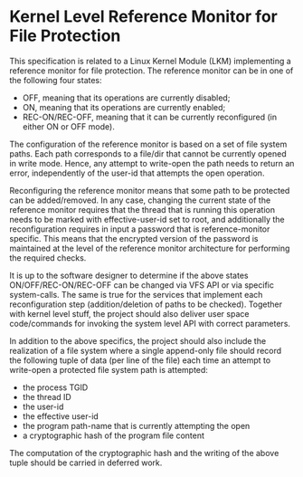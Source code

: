 # Kernel Level Reference Monitor for File Protection

This specification is related to a Linux Kernel Module (LKM) implementing a
reference monitor for file protection.
The reference monitor can be in one of the following four states:

- OFF, meaning that its operations are currently disabled;
- ON, meaning that its operations are currently enabled;
- REC-ON/REC-OFF, meaning that it can be currently reconfigured
  (in either ON or OFF mode).

The configuration of the reference monitor is based on a set of file
system paths.
Each path corresponds to a file/dir that cannot be currently opened in
write mode.
Hence, any attempt to write-open the path needs to return an error,
independently of the user-id that attempts the open operation.

Reconfiguring the reference monitor means that some path to be protected
can be added/removed.
In any case, changing the current state of the reference monitor requires that
the thread that is running this operation needs to be marked with
effective-user-id set to root,
and additionally the reconfiguration requires in input a password that is
reference-monitor specific.
This means that the encrypted version of the password is maintained at the level
of the reference monitor architecture for performing the required checks.

It is up to the software designer to determine if the above states
ON/OFF/REC-ON/REC-OFF can be changed via VFS API or via specific system-calls.
The same is true for the services that implement each reconfiguration step
(addition/deletion of paths to be checked).
Together with kernel level stuff, the project should also deliver user space
code/commands for invoking the system level API with correct parameters.

In addition to the above specifics, the project should also include
the realization of a file system where a single append-only file should record
the following tuple of data (per line of the file) each time an attempt
to write-open a protected file system path is attempted:

- the process TGID
- the thread ID
- the user-id
- the effective user-id
- the program path-name that is currently attempting the open
- a cryptographic hash of the program file content

The computation of the cryptographic hash and the writing of the above tuple
should be carried in deferred work.
